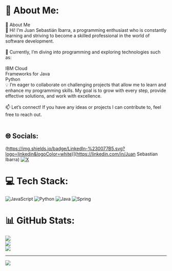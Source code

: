 # 💫 About Me:
👋 About Me<br>🌟 Hi! I'm Juan Sebastián Ibarra, a programming enthusiast who is constantly learning and striving to become a skilled professional in the world of software development.<br><br>🚀 Currently, I’m diving into programming and exploring technologies such as:<br><br>IBM Cloud<br>Frameworks for Java<br>Python<br>💡 I’m eager to collaborate on challenging projects that allow me to learn and enhance my programming skills. My goal is to grow with every step, provide effective solutions, and work with excellence.<br><br>📫 Let’s connect! If you have any ideas or projects I can contribute to, feel free to reach out.<br><br>


## 🌐 Socials:
(https://img.shields.io/badge/LinkedIn-%230077B5.svg?logo=linkedin&logoColor=white)](https://linkedin.com/in/Juan Sebastian Ibarra)
[![X](https://img.shields.io/badge/X-black.svg?logo=X&logoColor=white)](https://x.com/JuanSeb649) 

# 💻 Tech Stack:
![JavaScript](https://img.shields.io/badge/javascript-%23323330.svg?style=for-the-badge&logo=javascript&logoColor=%23F7DF1E) ![Python](https://img.shields.io/badge/python-3670A0?style=for-the-badge&logo=python&logoColor=ffdd54) ![Java](https://img.shields.io/badge/java-%23ED8B00.svg?style=for-the-badge&logo=openjdk&logoColor=white) ![Spring](https://img.shields.io/badge/spring-%236DB33F.svg?style=for-the-badge&logo=spring&logoColor=white)
# 📊 GitHub Stats:
![](https://github-readme-stats.vercel.app/api?username=Juanseb649&theme=calm_pink&hide_border=false&include_all_commits=false&count_private=false)<br/>
![](https://github-readme-streak-stats.herokuapp.com/?user=Juanseb649&theme=calm_pink&hide_border=false)<br/>
![](https://github-readme-stats.vercel.app/api/top-langs/?username=Juanseb649&theme=calm_pink&hide_border=false&include_all_commits=false&count_private=false&layout=compact)

---
[![](https://visitcount.itsvg.in/api?id=Juanseb649&icon=0&color=0)](https://visitcount.itsvg.in)

<!-- Proudly created with GPRM ( https://gprm.itsvg.in ) -->
